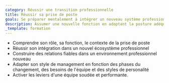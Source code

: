 ```yaml
---
category: Réussir une transition professionnelle
title: Réussir sa prise de poste
goals: Se préparer mentalement à intégrer un nouveau système professionnel
description: Assumer une nouvelle fonction en adoptant la posture adéquate
_template: formation
---
```


* Comprendre son rôle, sa fonction, le contexte de la prise de poste
* Réussir son intégration dans un nouvel écosystème professionnel
* Construire des relations fiables dans un environnement professionnel nouveau
* Adapter son style de management en fonction des phases du changement, des besoins de l'équipe et des styles de personalité
* Activer les leviers d'une équipe soudée et performante.
